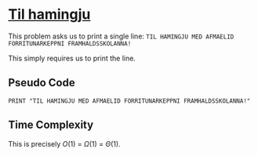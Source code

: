 # [Til hamingju](https://open.kattis.com/problems/tilhamingju)

This problem asks us to print a single line: `TIL HAMINGJU MED AFMAELID FORRITUNARKEPPNI FRAMHALDSSKOLANNA!`

This simply requires us to print the line.

## Pseudo Code
```
PRINT "TIL HAMINGJU MED AFMAELID FORRITUNARKEPPNI FRAMHALDSSKOLANNA!"
```

## Time Complexity
This is precisely $O(1)$ = $\Omega(1)$ = $\Theta(1)$.
